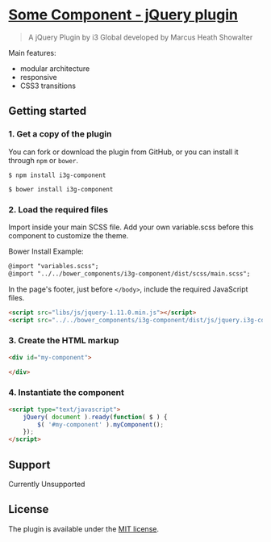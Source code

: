 # [Some Component - jQuery plugin](http://i-3global/) #

>A jQuery Plugin by i3 Global developed by Marcus Heath Showalter

Main features:

* modular architecture
* responsive
* CSS3 transitions


## Getting started ##

### 1. Get a copy of the plugin ###

You can fork or download the plugin from GitHub, or you can install it through `npm` or `bower`.

```
$ npm install i3g-component
```

```
$ bower install i3g-component
```

### 2. Load the required files ###

Import inside your main SCSS file. Add your own variable.scss before this component to customize the theme.

Bower Install Example:

```html
@import "variables.scss";
@import "../../bower_components/i3g-component/dist/scss/main.scss";
```

In the page's footer, just before <code>&lt;/body&gt;</code>, include the required JavaScript files.

```html
<script src="libs/js/jquery-1.11.0.min.js"></script>
<script src="../../bower_components/i3g-component/dist/js/jquery.i3g-component.js"></script>
```

### 3. Create the HTML markup ###

```html
<div id="my-component">

</div>
```


### 4. Instantiate the component ###

```html
<script type="text/javascript">
	jQuery( document ).ready(function( $ ) {
		$( '#my-component' ).myComponent();
	});
</script>
```



## Support ##

Currently Unsupported

## License ##

The plugin is available under the <a href="http://opensource.org/licenses/MIT">MIT license</a>.
